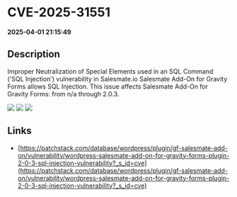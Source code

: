 # CVE-2025-31551

**2025-04-01 21:15:49**

## Description
Improper Neutralization of Special Elements used in an SQL Command ('SQL Injection') vulnerability in Salesmate.io Salesmate Add-On for Gravity Forms allows SQL Injection. This issue affects Salesmate Add-On for Gravity Forms: from n/a through 2.0.3.

![](https://img.shields.io/static/v1?label=Score&message=9.3&color=red)
![](https://img.shields.io/static/v1?label=Severity&message=CRITICAL&color=red)
![](https://img.shields.io/static/v1?label=CWE&message=SQL&color=green)

## Links
- [https://patchstack.com/database/wordpress/plugin/gf-salesmate-add-on/vulnerability/wordpress-salesmate-add-on-for-gravity-forms-plugin-2-0-3-sql-injection-vulnerability?_s_id=cve](https://patchstack.com/database/wordpress/plugin/gf-salesmate-add-on/vulnerability/wordpress-salesmate-add-on-for-gravity-forms-plugin-2-0-3-sql-injection-vulnerability?_s_id=cve)
